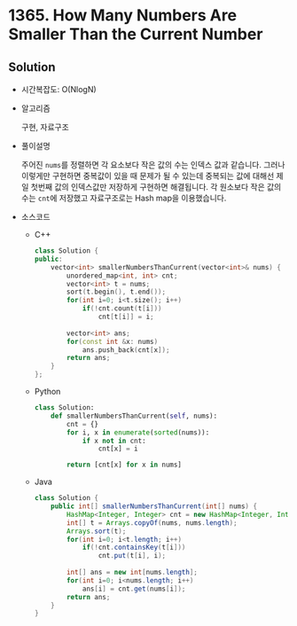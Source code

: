 # 1365. How Many Numbers Are Smaller Than the Current Number

## Solution

- 시간복잡도: O(NlogN)

- 알고리즘

  구현, 자료구조

- 풀이설명

  주어진 `nums`를 정렬하면 각 요소보다 작은 값의 수는 인덱스 값과 같습니다. 그러나 이렇게만 구현하면 중복값이 있을 때 문제가 될 수 있는데 중복되는 값에 대해선 제일 첫번째 값의 인덱스값만 저장하게 구현하면 해결됩니다. 각 원소보다 작은 값의 수는 `cnt`에 저장했고 자료구조로는 Hash map을 이용했습니다.

- 소스코드

  - C++

    ```C++
    class Solution {
    public:
        vector<int> smallerNumbersThanCurrent(vector<int>& nums) {
            unordered_map<int, int> cnt;
            vector<int> t = nums;
            sort(t.begin(), t.end());
            for(int i=0; i<t.size(); i++)
                if(!cnt.count(t[i]))
                    cnt[t[i]] = i;
            
            vector<int> ans;
            for(const int &x: nums)
                ans.push_back(cnt[x]);
            return ans;
        }
    };
    ```

  - Python

    ```Python
    class Solution:
        def smallerNumbersThanCurrent(self, nums):
            cnt = {}
            for i, x in enumerate(sorted(nums)):
                if x not in cnt:
                    cnt[x] = i
    
            return [cnt[x] for x in nums]
    ```

  - Java

    ```java
    class Solution {
        public int[] smallerNumbersThanCurrent(int[] nums) {
            HashMap<Integer, Integer> cnt = new HashMap<Integer, Integer>();
            int[] t = Arrays.copyOf(nums, nums.length);
            Arrays.sort(t);
            for(int i=0; i<t.length; i++)
                if(!cnt.containsKey(t[i]))
                    cnt.put(t[i], i);
            
            int[] ans = new int[nums.length];
            for(int i=0; i<nums.length; i++)
                ans[i] = cnt.get(nums[i]);
            return ans;
        }
    }
    ```

    

